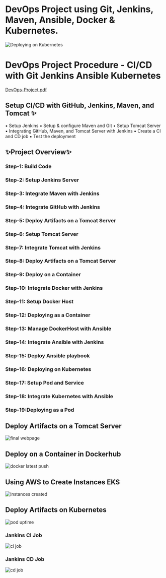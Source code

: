 # DevOps Project using Git, Jenkins, Maven, Ansible, Docker & Kubernetes.

![Deploying on Kubernetes](https://github.com/vashanth-sri/CICD_with_Git-Jenkins-Ansible-Kubernetes/assets/121790761/eddde075-4aba-4c30-b72d-21b8624b8a19)
# DevOps Project Procedure - CI/CD with Git Jenkins Ansible Kubernetes 
[DevOps-Project.pdf](https://github.com/vashanth-sri/CICD_with_Git-Jenkins-Ansible-Kubernetes/files/12505632/DevOps-Project.pdf)

## Setup CI/CD with GitHub, Jenkins, Maven, and Tomcat ✨
▪ Setup Jenkins
▪ Setup & configure Maven and Git
▪ Setup Tomcat Server
▪ Integrating GitHub, Maven, and Tomcat Server with Jenkins
▪ Create a CI and CD job
▪ Test the deployment
## ✨Project Overview✨
### Step-1: Build Code
### Step-2: Setup Jenkins Server
### Step-3: Integrate Maven with Jenkins
### Step-4: Integrate GitHub with Jenkins
### Step-5: Deploy Artifacts on a Tomcat Server
### Step-6: Setup Tomcat Server
### Step-7: Integrate Tomcat with Jenkins
### Step-8: Deploy Artifacts on a Tomcat Server
### Step-9: Deploy on a Container
### Step-10: Integrate Docker with Jenkins
### Step-11: Setup Docker Host
### Step-12: Deploying as a Container
### Step-13: Manage DockerHost with Ansible
### Step-14: Integrate Ansible with Jenkins
### Step-15: Deploy Ansible playbook
### Step-16: Deploying on Kubernetes
### Step-17: Setup Pod and Service
### Step-18: Integrate Kubernetes with Ansible
### Step-19:Deploying as a Pod

## Deploy Artifacts on a Tomcat Server
![final webpage](https://github.com/vashanth-sri/CICD_with_Git-Jenkins-Ansible-Kubernetes/assets/121790761/b9318435-2500-4ecd-a585-5db4f80843c7)
## Deploy on a Container in Dockerhub
![docker latest push](https://github.com/vashanth-sri/CICD_with_Git-Jenkins-Ansible-Kubernetes/assets/121790761/dd3aecfd-ae6c-47e9-8aaf-b1829fe8fd47)
## Using AWS to Create Instances EKS
![instances created](https://github.com/vashanth-sri/CICD_with_Git-Jenkins-Ansible-Kubernetes/assets/121790761/c80e98d6-571c-413a-be2f-40368e7431f2)
## Deploy Artifacts on Kubernetes
![pod uptime](https://github.com/vashanth-sri/CICD_with_Git-Jenkins-Ansible-Kubernetes/assets/121790761/b11c029c-d312-4f91-a79f-7c59794743df)
### Jankins CI Job 
![ci job](https://github.com/vashanth-sri/CICD_with_Git-Jenkins-Ansible-Kubernetes/assets/121790761/1a9f3d03-0ea1-420a-b792-42d4b5c2e731)
### Jankins CD Job
![cd job](https://github.com/vashanth-sri/CICD_with_Git-Jenkins-Ansible-Kubernetes/assets/121790761/cb653025-c7fe-4b63-83d5-b1688cb09cd8)




